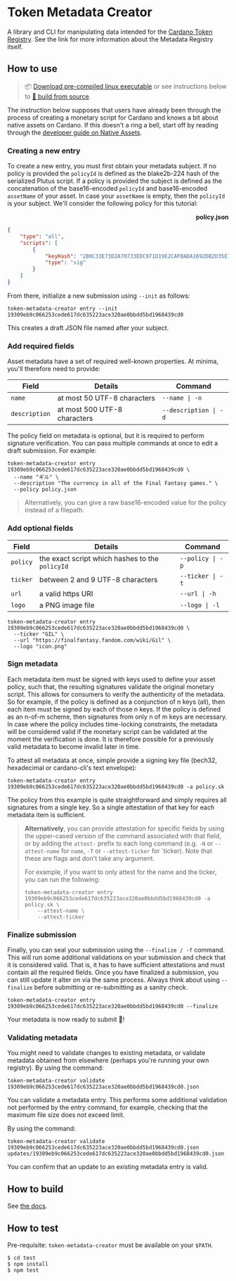 # Token Metadata Creator

A library and CLI for manipulating data intended for the [Cardano Token Registry](https://github.com/cardano-foundation/cardano-token-registry). See the link for more information about the Metadata Registry itself.

## How to use

> :package: [Download pre-compiled linux executable](https://hydra.iohk.io/job/Cardano/offchain-metadata-tools/musl64.token-metadata-creator-tarball.x86_64-linux/latest-finished) or see instructions below to [:hammer: build from source](#how-to-build).

The instruction below supposes that users have already been through the process of creating a monetary script for Cardano and knows a bit about native assets on Cardano. If this doesn't a ring a bell, start off by reading through the [developer guide on Native Assets](https://developers.cardano.org/en/development-environments/native-tokens/native-tokens/).

### Creating a new entry

To create a new entry, you must first obtain your metadata subject. If no policy is provided the `policyId` is defined as the blake2b-224
hash of the serialized Plutus script. If a policy is provided the subject is defined as the concatenation of the base16-encoded
`policyId` and base16-encoded `assetName` of your asset. In case your `assetName` is empty, then the `policyId` is your subject. We'll
consider the following policy for this tutorial:

<p align="right"><strong>policy.json</strong></p>

```json
{
    "type": "all",
    "scripts": [
        {
            "keyHash": "2B0C33E73D2A70733EDC971D19E2CAFBADA1692DB2D35E7DC9453DF2",
            "type": "sig"
        }
    ]
}
```

From there, initialize a new submission using `--init` as follows:

```console
token-metadata-creator entry --init 19309eb9c066253cede617dc635223ace320ae0bbdd5bd1968439cd0
```

This creates a draft JSON file named after your subject.

### Add required fields

Asset metadata have a set of required well-known properties. At minima, you'll therefore need to provide:

| Field         | Details                                         | Command               |
| ---           | ---                                             | ---                   |
| `name`        | at most 50 UTF-8 characters                     | `--name \| -n`        |
| `description` | at most 500 UTF-8 characters                    | `--description \| -d` |

The policy field on metadata is optional, but it is required to
perform signature verification. You can pass multiple commands at once
to edit a draft submission. For example:

```console
token-metadata-creator entry 19309eb9c066253cede617dc635223ace320ae0bbdd5bd1968439cd0 \
  --name "ギル" \
  --description "The currency in all of the Final Fantasy games." \
  --policy policy.json
```

> Alternatively, you can give a raw base16-encoded value for the policy instead of a filepath.
</details>

### Add optional fields

| Field    | Details                                                               | Command          |
| ---      | ---                                                                   | ---              |
| `policy` | the exact script which hashes to the `policyId`                       | `--policy \| -p` |
| `ticker` | between 2 and 9 UTF-8 characters                                      | `--ticker \| -t` |
| `url`    | a valid https URI                                                     | `--url \| -h`    |
| `logo`   | a PNG image file                                                      | `--logo \| -l`   |

```console
token-metadata-creator entry 19309eb9c066253cede617dc635223ace320ae0bbdd5bd1968439cd0 \
  --ticker "GIL" \
  --url "https://finalfantasy.fandom.com/wiki/Gil" \
  --logo "icon.png"
```

### Sign metadata

Each metadata item must be signed with keys used to define your asset policy, such that, the resulting signatures validate the original monetary script.
This allows for consumers to verify the authenticity of the metadata. So for example, if the policy is defined as a conjunction of n keys (all), then
each item must be signed by each of those n keys. If the policy is defined as an n-of-m scheme, then signatures from only n of m keys are necessary. In
case where the policy includes time-locking constraints, the metadata will be considered valid if the monetary script can be validated at the moment the
verification is done. It is therefore possible for a previously valid metadata to become invalid later in time.

To attest all metadata at once, simple provide a signing key file (bech32, hexadecimal or cardano-cli's text envelope):

```console
token-metadata-creator entry 19309eb9c066253cede617dc635223ace320ae0bbdd5bd1968439cd0 -a policy.sk
```

The policy from this example is quite straightforward and simply requires all signatures from a single key. So a single attestation of that key for each metadata item is sufficient.

> **Alternatively**, you can provide attestation for specific fields by using the upper-cased version of the command associated with that field, or by adding the `attest-`
prefix to each long command (e.g. `-N` or `--attest-name` for `name`, `-T` or `--attest-ticker` for `ticker). Note that these are flags and don't take any argument.
>
> For example, if you want to only attest for the name and the ticker, you can run the following:
>
> ```console
> token-metadata-creator entry 19309eb9c066253cede617dc635223ace320ae0bbdd5bd1968439cd0 -a policy.sk \
>     --attest-name \
>     --attest-ticker
> ```

### Finalize submission

Finally, you can seal your submission using the `--finalize / -f` command. This will run some additional validations on your submission and check that it is
considered valid. That is, it has to have sufficient attestations and must contain all the required fields. Once you have finalized a submission, you can still
update it alter on via the same process. Always think about using `--finalize` before submitting or re-submitting as a sanity check.

```console
token-metadata-creator entry 19309eb9c066253cede617dc635223ace320ae0bbdd5bd1968439cd0 --finalize
```

Your metadata is now ready to submit :tada:!

### Validating metadata

You might need to validate changes to existing metadata, or validate
metadata obtained from elsewhere (perhaps you're running your own
registry). By using the command:

```console
token-metadata-creator validate 19309eb9c066253cede617dc635223ace320ae0bbdd5bd1968439cd0.json
```

You can validate a metadata entry. This performs some additional
validation not performed by the entry command, for example, checking
that the maximum file size does not exceed limit.

By using the command:

```console
token-metadata-creator validate 19309eb9c066253cede617dc635223ace320ae0bbdd5bd1968439cd0.json updates/19309eb9c066253cede617dc635223ace320ae0bbdd5bd1968439cd0.json
```

You can confirm that an update to an existing metadata entry is valid.

## How to build

See [the docs](https://input-output-hk.github.io/offchain-metadata-tools/#build-the-project-from-source).

## How to test

Pre-requisite: `token-metadata-creator` must be available on your `$PATH`.

```
$ cd test
$ npm install
$ npm test
```
